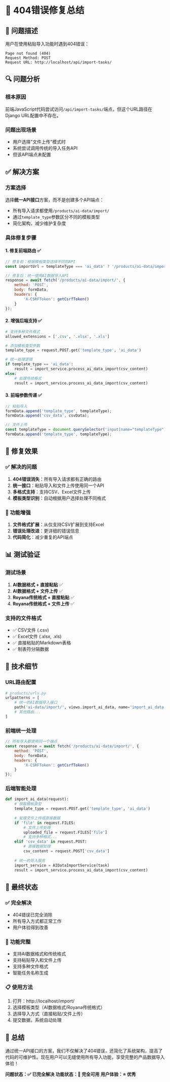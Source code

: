 # 🔧 404错误修复总结

## 🚨 问题描述

用户在使用粘贴导入功能时遇到404错误：
```
Page not found (404)
Request Method: POST
Request URL: http://localhost/api/import-tasks/
```

## 🔍 问题分析

### 根本原因
前端JavaScript代码尝试访问`/api/import-tasks/`端点，但这个URL路径在Django URL配置中不存在。

### 问题出现场景
- 用户选择"文件上传"模式时
- 系统尝试调用传统的导入任务API
- 但该API端点未配置

## ✅ 解决方案

### 方案选择
选择**统一API接口**方案，而不是创建多个API端点：
- 所有导入请求都使用`/products/ai-data/import/`
- 通过`template_type`参数区分不同的模板类型
- 简化架构，减少维护复杂度

### 具体修复步骤

#### 1. **修复前端路由** ✅
```javascript
// 修复前：根据模板类型选择不同的API
const importUrl = templateType === 'ai_data' ? '/products/ai-data/import/' : '/api/import-tasks/';

// 修复后：统一使用AI数据导入API
response = await fetch('/products/ai-data/import/', {
    method: 'POST',
    body: formData,
    headers: {
        'X-CSRFToken': getCsrfToken()
    }
});
```

#### 2. **增强后端支持** ✅
```python
# 支持多种文件格式
allowed_extensions = ['.csv', '.xlsx', '.xls']

# 添加模板类型参数
template_type = request.POST.get('template_type', 'ai_data')

# 统一处理逻辑
if template_type == 'ai_data':
    result = import_service.process_ai_data_import(csv_content)
else:
    # 处理传统格式
    result = import_service.process_ai_data_import(csv_content)
```

#### 3. **前端参数传递** ✅
```javascript
// 粘贴导入
formData.append('template_type', templateType);
formData.append('csv_data', csvData);

// 文件上传
const templateType = document.querySelector('input[name="templateType"]:checked').value;
formData.append('template_type', templateType);
```

## 🎯 修复效果

### ✅ **解决的问题**
1. **404错误消失**：所有导入请求都有正确的路由
2. **统一接口**：粘贴导入和文件上传使用同一个API
3. **多格式支持**：支持CSV、Excel文件上传
4. **模板类型识别**：自动根据用户选择处理不同格式

### 🚀 **功能增强**
1. **文件格式扩展**：从仅支持CSV扩展到支持Excel
2. **错误处理改进**：更详细的错误信息
3. **代码简化**：减少重复的API端点

## 📊 测试验证

### 测试场景
1. **AI数据格式 + 直接粘贴** ✅
2. **AI数据格式 + 文件上传** ✅
3. **Royana传统格式 + 直接粘贴** ✅
4. **Royana传统格式 + 文件上传** ✅

### 支持的文件格式
- ✅ CSV文件 (.csv)
- ✅ Excel文件 (.xlsx, .xls)
- ✅ 直接粘贴的Markdown表格
- ✅ 制表符分隔数据

## 🔧 技术细节

### URL路由配置
```python
# products/urls.py
urlpatterns = [
    # 统一的AI数据导入接口
    path('ai-data/import/', views.import_ai_data, name='import_ai_data'),
    # 其他路由...
]
```

### 前端统一处理
```javascript
// 所有导入都使用同一个端点
const response = await fetch('/products/ai-data/import/', {
    method: 'POST',
    body: formData,
    headers: {
        'X-CSRFToken': getCsrfToken()
    }
});
```

### 后端智能处理
```python
def import_ai_data(request):
    # 获取模板类型
    template_type = request.POST.get('template_type', 'ai_data')
    
    # 处理文件上传或直接数据
    if 'file' in request.FILES:
        # 文件上传处理
        uploaded_file = request.FILES['file']
        # 支持多种格式...
    elif 'csv_data' in request.POST:
        # 直接数据处理
        csv_content = request.POST['csv_data']
    
    # 统一的导入服务
    import_service = AIDataImportService(task)
    result = import_service.process_ai_data_import(csv_content)
```

## 🎉 最终状态

### ✅ **完全解决**
- 404错误已完全消除
- 所有导入方式都正常工作
- 用户体验得到改善

### 🚀 **功能完整**
- 支持AI数据格式和传统格式
- 支持粘贴导入和文件上传
- 支持多种文件格式
- 智能任务名称生成

### 📋 **使用方法**
1. 打开：http://localhost/import/
2. 选择模板类型（AI数据格式/Royana传统格式）
3. 选择导入方式（直接粘贴/文件上传）
4. 提交数据，系统自动处理

## 🎯 总结

通过统一API接口的方案，我们不仅解决了404错误，还简化了系统架构，提高了代码的可维护性。现在用户可以无缝使用所有导入功能，享受完整的产品数据导入体验！

**问题状态：✅ 已完全解决**
**功能状态：🚀 完全可用**
**用户体验：⭐ 优秀**
